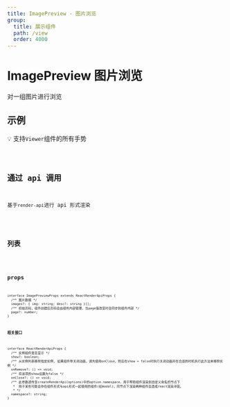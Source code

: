 ```yaml
---
title: ImagePreview - 图片浏览
group:
  title: 展示组件
  path: /view
  order: 4000
---
```


# ImagePreview 图片浏览

对一组图片进行浏览

## 示例

💡 支持`Viewer`组件的所有手势

<code src="./demo.tsx" />

## 通过 api 调用

基于`render-api`进行 api 形式渲染

<code src="./demo-api.tsx" />

## 列表

<code src="./demo-list.tsx" />

## props

```tsx | pure
interface ImagePreviewProps extends ReactRenderApiProps {
  /** 图片数据 */
  images?: { img: string; desc?: string }[];
  /** 初始页码，组件创建后页码会由组件内部管理，当page值改变时会同步到组件内部 */
  page?: number;
}
```

**相关接口**

```tsx | pure
interface ReactRenderApiProps {
  /** 实例组件是否显示 */
  show?: boolean;
  /** 从实例列表移除指定实例, 如果组件带关闭动画，请先使用onClose，然后在show = false时执行关闭动画并在合适的时机执行此方法来移除实例 */
  onRemove?: () => void;
  /** 将该项的show设置为false */
  onClose?: () => void;
  /** 此参数透传至createRenderApi(options)中的option.namespace，用于帮助组件渲染到自定义命名的节点下
   *  用于某些可能会存在组件形式与api形式一起使用的组件(如modal)，同节点下渲染两种组件会造成react渲染冲突。
   * */
  namespace?: string;
}
```
